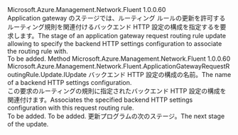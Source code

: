 <Type Name="IWithBackendHttpConfiguration" FullName="Microsoft.Azure.Management.Network.Fluent.ApplicationGatewayRequestRoutingRule.Update.IWithBackendHttpConfiguration">
  <TypeSignature Language="C#" Value="public interface IWithBackendHttpConfiguration" />
  <TypeSignature Language="ILAsm" Value=".class public interface auto ansi abstract IWithBackendHttpConfiguration" />
  <TypeSignature Language="DocId" Value="T:Microsoft.Azure.Management.Network.Fluent.ApplicationGatewayRequestRoutingRule.Update.IWithBackendHttpConfiguration" />
  <TypeSignature Language="VB.NET" Value="Public Interface IWithBackendHttpConfiguration" />
  <TypeSignature Language="F#" Value="type IWithBackendHttpConfiguration = interface" />
  <AssemblyInfo>
    <AssemblyName>Microsoft.Azure.Management.Network.Fluent</AssemblyName>
    <AssemblyVersion>1.0.0.60</AssemblyVersion>
  </AssemblyInfo>
  <Interfaces />
  <Docs>
    <summary>
            <span data-ttu-id="565da-101">Application gateway のステージでは、ルーティング ルールの更新を許可するルーティング規則を関連付けるバックエンド HTTP 設定の構成を指定するを要求します。</span><span class="sxs-lookup"><span data-stu-id="565da-101">The stage of an application gateway request routing rule update allowing to specify the backend HTTP settings configuration to associate the routing rule with.</span></span>
            </summary>
    <remarks>To be added.</remarks>
  </Docs>
  <Members>
    <Member MemberName="ToBackendHttpConfiguration">
      <MemberSignature Language="C#" Value="public Microsoft.Azure.Management.Network.Fluent.ApplicationGatewayRequestRoutingRule.Update.IUpdate ToBackendHttpConfiguration (string name);" />
      <MemberSignature Language="ILAsm" Value=".method public hidebysig newslot virtual instance class Microsoft.Azure.Management.Network.Fluent.ApplicationGatewayRequestRoutingRule.Update.IUpdate ToBackendHttpConfiguration(string name) cil managed" />
      <MemberSignature Language="DocId" Value="M:Microsoft.Azure.Management.Network.Fluent.ApplicationGatewayRequestRoutingRule.Update.IWithBackendHttpConfiguration.ToBackendHttpConfiguration(System.String)" />
      <MemberSignature Language="VB.NET" Value="Public Function ToBackendHttpConfiguration (name As String) As IUpdate" />
      <MemberSignature Language="F#" Value="abstract member ToBackendHttpConfiguration : string -&gt; Microsoft.Azure.Management.Network.Fluent.ApplicationGatewayRequestRoutingRule.Update.IUpdate" Usage="iWithBackendHttpConfiguration.ToBackendHttpConfiguration name" />
      <MemberType>Method</MemberType>
      <AssemblyInfo>
        <AssemblyName>Microsoft.Azure.Management.Network.Fluent</AssemblyName>
        <AssemblyVersion>1.0.0.60</AssemblyVersion>
      </AssemblyInfo>
      <ReturnValue>
        <ReturnType>Microsoft.Azure.Management.Network.Fluent.ApplicationGatewayRequestRoutingRule.Update.IUpdate</ReturnType>
      </ReturnValue>
      <Parameters>
        <Parameter Name="name" Type="System.String" />
      </Parameters>
      <Docs>
        <param name="name"><span data-ttu-id="565da-102">バックエンド HTTP 設定の構成の名前。</span><span class="sxs-lookup"><span data-stu-id="565da-102">The name of a backend HTTP settings configuration.</span></span></param>
        <summary>
            <span data-ttu-id="565da-103">この要求のルーティングの規則に指定されたバックエンド HTTP 設定の構成を関連付けます。</span><span class="sxs-lookup"><span data-stu-id="565da-103">Associates the specified backend HTTP settings configuration with this request routing rule.</span></span>
            </summary>
        <returns>To be added.</returns>
        <remarks>To be added.</remarks>
        <return><span data-ttu-id="565da-104">更新プログラムの次のステージ。</span><span class="sxs-lookup"><span data-stu-id="565da-104">The next stage of the update.</span></span></return>
      </Docs>
    </Member>
  </Members>
</Type>